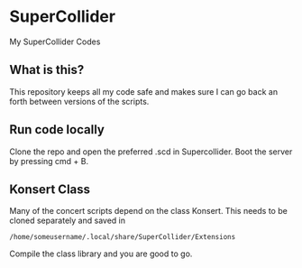 # SuperCollider
My SuperCollider Codes


## What is this?

This repository keeps all my code safe and makes sure I can go back an forth between versions of the scripts.

## Run code locally

Clone the repo and open the preferred .scd in Supercollider.
Boot the server by pressing cmd + B.

## Konsert Class

Many of the concert scripts depend on the class Konsert. This needs to be cloned separately and saved in
```
/home/someusername/.local/share/SuperCollider/Extensions
```

Compile the class library and you are good to go.

